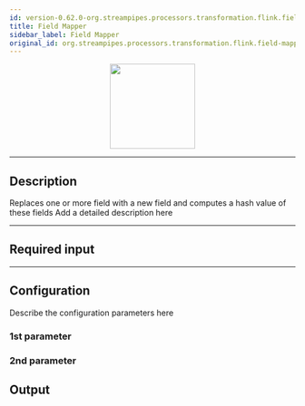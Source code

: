 ```yaml
---
id: version-0.62.0-org.streampipes.processors.transformation.flink.field-mapper
title: Field Mapper
sidebar_label: Field Mapper
original_id: org.streampipes.processors.transformation.flink.field-mapper
---
```




<p align="center"> 
    <img src="/img/pipeline-elements/org.streampipes.processors.transformation.flink.field-mapper/icon.png" width="150px;" class="pe-image-documentation"/>
</p>

***

## Description

Replaces one or more field with a new field and computes a hash value of these fields
Add a detailed description here

***

## Required input


***

## Configuration

Describe the configuration parameters here

### 1st parameter


### 2nd parameter

## Output
